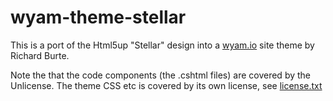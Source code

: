 # wyam-theme-stellar
This is a port of the Html5up "Stellar" design into a [wyam.io](https://wyam.io) site theme by Richard Burte.

Note the that the code components (the .cshtml files) are covered by the Unlicense. The theme CSS etc is covered by its own license, see [license.txt](LICENSE.TXT)